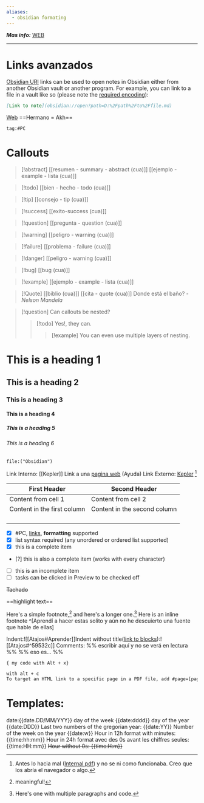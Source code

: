 ```yaml
---
aliases:
  - obsidian formating
---
```

***Mas info:*** [WEB](https://help.obsidian.md/How+to/Format+your+notes)
___
# Links avanzados
[Obsidian URI](https://help.obsidian.md/Advanced+topics/Using+Obsidian+URI) links can be used to open notes in Obsidian either from another Obsidian vault or another program.
For example, you can link to a file in a vault like so (please note the [required encoding](https://help.obsidian.md/Advanced+topics/Using+Obsidian+URI#Encoding)):
```md
[Link to note](obsidian://open?path=D:%2Fpath%2Fto%2Ffile.md)
```
[Web](https://help.obsidian.md/How+to/Format+your+notes)
==Hermano = Akh==

```query
tag:#PC
```
# Callouts

> [!abstract] [[resumen - summary - abstract (cua)]] [[ejemplo - example - lista (cua)]]

> [!todo]  [[bien - hecho - todo (cua)]]

> [!tip] [[consejo - tip (cua)]]

> [!success] [[exito-success (cua)]]

> [!question] [[pregunta - question (cua)]]

> [!warning] [[peligro - warning (cua)]]

> [!failure] [[problema - failure (cua)]]

> [!danger] [[peligro - warning (cua)]]

> [!bug] [[bug (cua)]]

> [!example] [[ejemplo - example - lista (cua)]]

> [!Quote]  [[biblio (cua)]] [[cita - quote (cua)]]
>Donde está el baño?
\-  *Nelson Mandela*

> [!question] Can callouts be nested? 
> > [!todo] Yes!, they can. 
> > > [!example] You can even use multiple layers of nesting.
# This is a heading 1 
## This is a heading 2 
### This is a heading 3 
#### This is a heading 4 
##### This is a heading 5 
###### This is a heading 6

```query
file:("Obsidian")
```

Link Interno: [[Kepler]]
Link a una [pagina web](https://help.obsidian.md/) (Ayuda)
Link Externo: [Kepler](File:///home/alejandro/akrai/Dropbox/Azahara/Hoplitas/Interior/Kepler.md) [^2]

|First Header | Second Header|
|------------ | ------------|
|Content from cell 1 | Content from cell 2|
|Content in the first column | Content in the second column|
|||
|||
|||
|||


- [x] #PC, [links](), **formatting** supported 
- [x] list syntax required (any unordered or ordered list supported) 
- [x] this is a complete item 
- [?] this is also a complete item (works with every character) 
- [ ] this is an incomplete item 
- [ ] tasks can be clicked in Preview to be checked off

~~Tachado~~

==highlight text==

Here's a simple footnote,[^1] and here's a longer one.[^bignote]
Here is an inline footnote ^[Aprendí a hacer estas solito y aún no he descuierto una fuente que hable de ellas]

Indent:![[Atajos#Aprender]]Indent without title([link to blocks](https://help.obsidian.md/How+to/Link+to+blocks)):![[Atajos#^59532c]]
Comments: \%\% escribir aquí y no se verá en lectura \%\%
%% eso es... %%

`{ my code with Alt + x}` 

```eMail
with alt + c
To target an HTML link to a specific page in a PDF file, add #page=[page number] to the end of the link's URL
```

# Templates:
date:{{date.DD/MM/YYY}}
day of the week {{date:dddd}}
day of the year {{date:DDD}}
Last two numbers of the gregorian year: {{date:YY}}
Number of the week on the year {{date:w}}
Hour in 12h format with minutes: {{time:hh:mm}}
Hour in 24h format avec des 0s avant les chiffres seules: {{time:HH:mm}}
~~Hour without 0s: {{time:H:m}}~~




[^1]: meaningful!
[^bignote]: Here's one with multiple paragraphs and code.
[^2]: Antes lo hacia mal ([Internal pdf](<D:\Users\Alejandro\Videos\Finger_2010 electric_fish.pdf>)) y no se ni como funcionaba. Creo que los abría el navegador o algo.